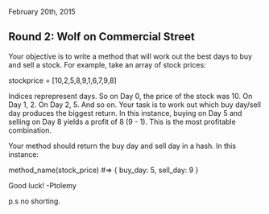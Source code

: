 February 20th, 2015

## Round 2: Wolf on Commercial Street

Your objective is to write a method that will work out the best days to buy and sell a stock. For example, take an array of stock prices:

stockprice = [10,2,5,8,9,1,6,7,9,8]

Indices reprepresent days. So on Day 0, the price of the stock was 10. On Day 1, 2. On Day 2, 5. And so on. Your task is to work out which buy day/sell day produces the biggest return. In this instance, buying on Day 5 and selling on Day 8 yields a profit of 8 (9 - 1). This is the most profitable combination. 

Your method should return the buy day and sell day in a hash. In this instance:

method_name(stock_price) #=> { buy_day: 5, sell_day: 9 }

Good luck!
-Ptolemy

p.s no shorting.
